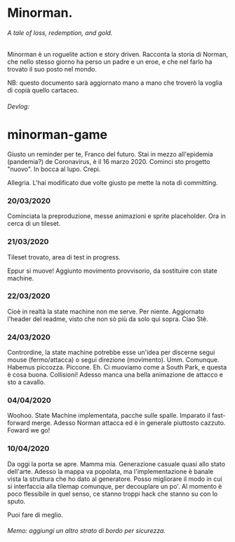 # Minorman.
###### A tale of loss, redemption, and gold. 

Minorman è un roguelite action e story driven. Racconta la storia di Norman, che nello stesso giorno ha perso un padre e un eroe, e che nel farlo ha trovato il suo posto nel mondo. 

NB: questo documento sarà aggiornato mano a mano che troverò la voglia di copià quello cartaceo. 

###### Devlog:
# minorman-game

Giusto un reminder per te, Franco del futuro. Stai in mezzo all'epidemia (pandemia?) de Coronavirus, è il 16 marzo 2020. Cominci sto progetto "nuovo". In bocca al lupo. Crepi.

Allegria. L'hai modificato due volte giusto pe mette la nota di committing.

### 20/03/2020

Cominciata la preproduzione, messe animazioni e sprite placeholder. Ora in cerca di un tileset.

### 21/03/2020

Tileset trovato, area di test in progress.

Eppur si muove! Aggiunto movimento provvisorio, da sostituire con state machine.

### 22/03/2020

Cioè in realtà la state machine non me serve. Per niente. Aggiornato l'header del readme, visto che non sò più da solo qui sopra. Ciao Stè. 

### 24/03/2020

Contrordine, la state machine potrebbe esse un'idea per discerne segui mouse (fermo/attacca) o segui direzione (movimento). Umm. 
Comunque. Habemus piccozza. Piccone. Eh. Ci muoviamo come a South Park, e questa è cosa buona. Collisioni! Adesso manca una bella animazione de attacco e sto a cavallo.

### 04/04/2020

Woohoo. State Machine implementata, pacche sulle spalle. Imparato il fast-forward merge. Adesso Norman attacca ed è in generale piuttosto cazzuto. Foward we go!

### 10/04/2020

Da oggi la porta se apre. Mamma mia. Generazione casuale quasi allo stato dell'arte. Adesso la mappa va popolata, ma l'implementazione è banale vista la struttura che ho dato al generatore. 
Posso migliorare il modo in cui si interfaccia alla tilemap comunque, per decouplare un po'. Al momento è poco flessibile in quel senso, ce stanno troppi hack che stanno su con lo sputo.

Puoi fare di meglio.

###### Memo: aggiungi un altro strato di bordo per sicurezza. 